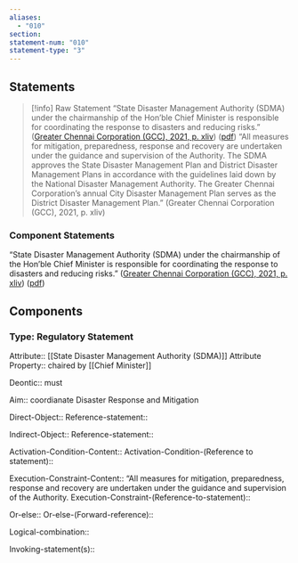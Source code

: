 ```yaml
---
aliases:
  - "010"
section: 
statement-num: "010"
statement-type: "3"
---
```

## Statements 
> [!info] Raw Statement
> “State Disaster Management Authority (SDMA) under the chairmanship of the Hon’ble Chief Minister is responsible for coordinating the response to disasters and reducing risks.” ([Greater Chennai Corporation (GCC), 2021, p. xliv](zotero://select/library/items/AZZSXLC8)) ([pdf](zotero://open-pdf/library/items/ZWDYK52D?page=44&annotation=DSZFNPT4)) 
> “All measures for mitigation, preparedness, response and recovery are undertaken under the guidance and supervision of the Authority. The SDMA approves the State Disaster Management Plan and District Disaster Management Plans in accordance with the guidelines laid down by the National Disaster Management Authority. The Greater Chennai Corporation’s annual City Disaster Management Plan serves as the District Disaster Management Plan.” (Greater Chennai Corporation (GCC), 2021, p. xliv)


### Component Statements
“State Disaster Management Authority (SDMA) under the chairmanship of the Hon’ble Chief Minister is responsible for coordinating the response to disasters and reducing risks.” ([Greater Chennai Corporation (GCC), 2021, p. xliv](zotero://select/library/items/AZZSXLC8)) ([pdf](zotero://open-pdf/library/items/ZWDYK52D?page=44&annotation=DSZFNPT4)) 


## Components
### Type: Regulatory Statement
Attribute:: [[State Disaster Management Authority (SDMA)]]
	Attribute Property:: chaired by [[Chief Minister]]

Deontic:: must

Aim:: coordianate Disaster Response and Mitigation

Direct-Object::
	Reference-statement::

Indirect-Object::
	Reference-statement::

Activation-Condition-Content::
	Activation-Condition-(Reference to statement)::

Execution-Constraint-Content:: “All measures for mitigation, preparedness, response and recovery are undertaken under the guidance and supervision of the Authority. 
	Execution-Constraint-(Reference-to-statement)::

Or-else::
	Or-else-(Forward-reference)::

Logical-combination::

Invoking-statement(s)::